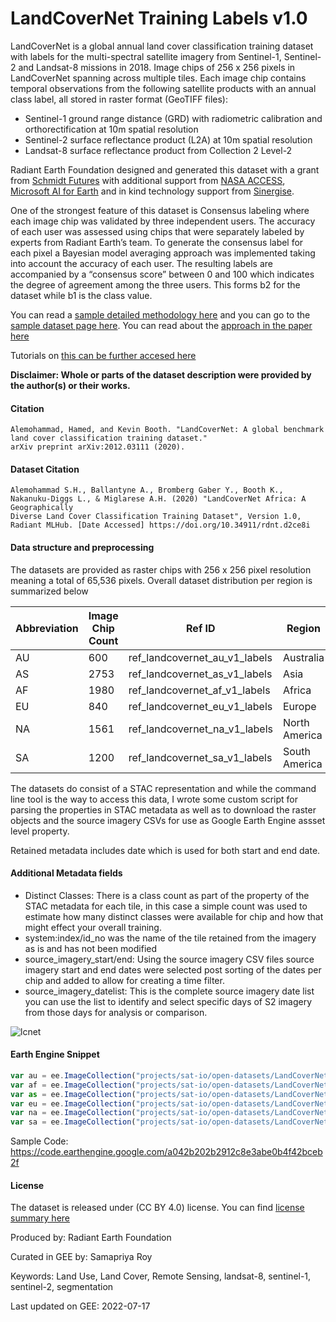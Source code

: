 # LandCoverNet Training Labels v1.0

LandCoverNet is a global annual land cover classification training dataset with labels for the multi-spectral satellite imagery from Sentinel-1, Sentinel-2 and Landsat-8 missions in 2018. Image chips of 256 x 256 pixels in LandCoverNet spanning across multiple tiles. Each image chip contains temporal observations from the following satellite products with an annual class label, all stored in raster format (GeoTIFF files):

* Sentinel-1 ground range distance (GRD) with radiometric calibration and orthorectification at 10m spatial resolution
* Sentinel-2 surface reflectance product (L2A) at 10m spatial resolution
* Landsat-8 surface reflectance product from Collection 2 Level-2

Radiant Earth Foundation designed and generated this dataset with a grant from [Schmidt Futures](https://schmidtfutures.com/) with additional support from [NASA ACCESS](https://earthdata.nasa.gov/esds/competitive-programs/access/radiant-mlhub), [Microsoft AI for Earth](https://www.microsoft.com/en-us/ai/ai-for-earth) and in kind technology support from [Sinergise](https://www.sinergise.com/).

One of the strongest feature of this dataset is Consensus labeling where each image chip was validated by three independent users. The accuracy of each user was assessed using chips that were separately labeled by experts from Radiant Earth’s team. To generate the consensus label for each pixel a Bayesian model averaging approach was implemented taking into account the accuracy of each user. The resulting labels are accompanied by a “consensus score” between 0 and 100 which indicates the degree of agreement among the three users. This forms b2 for the dataset while b1 is the class value.

You can read a [sample detailed methodology here](https://radiantearth.blob.core.windows.net/mlhub/landcovernet_af/Documentation.pdf) and you can go to the [sample dataset page here](https://mlhub.earth/data/ref_landcovernet_af_v1). You can read about the [approach in the paper here](https://arxiv.org/abs/2012.03111)

Tutorials on [this can be further accesed here](https://nbviewer.org/github/radiantearth/mlhub-tutorials/blob/main/notebooks/radiant-mlhub-landcovernet.ipynb)

**Disclaimer: Whole or parts of the dataset description were provided by the author(s) or their works.**

#### Citation

```
Alemohammad, Hamed, and Kevin Booth. "LandCoverNet: A global benchmark land cover classification training dataset."
arXiv preprint arXiv:2012.03111 (2020).
```

#### Dataset Citation

```
Alemohammad S.H., Ballantyne A., Bromberg Gaber Y., Booth K., Nakanuku-Diggs L., & Miglarese A.H. (2020) "LandCoverNet Africa: A Geographically
Diverse Land Cover Classification Training Dataset", Version 1.0, Radiant MLHub. [Date Accessed] https://doi.org/10.34911/rdnt.d2ce8i
```

#### Data structure and preprocessing
The datasets are provided as raster chips with 256 x 256 pixel resolution meaning a total of 65,536 pixels. Overall dataset distribution per region is summarized below

|Abbreviation|Image Chip Count|Ref ID                       |Region       |Proportion Global|
|------------|----------------|-----------------------------|-------------|-----------------|
|AU          |600             |ref_landcovernet_au_v1_labels|Australia    |6.72             |
|AS          |2753            |ref_landcovernet_as_v1_labels|Asia         |30.81            |
|AF          |1980            |ref_landcovernet_af_v1_labels|Africa       |22.16            |
|EU          |840             |ref_landcovernet_eu_v1_labels|Europe       |9.4              |
|NA          |1561            |ref_landcovernet_na_v1_labels|North America|17.47            |
|SA          |1200            |ref_landcovernet_sa_v1_labels|South America|13.43            |

The datasets do consist of a STAC representation and while the command line tool is the way to access this data, I wrote some custom script for parsing the properties in STAC metadata as well as to download the raster objects and the source imagery CSVs for use as Google Earth Engine assset level property.

Retained metadata includes date which is used for both start and end date.

#### Additional Metadata fields
* Distinct Classes: There is a class count as part of the property of the STAC metadata for each tile, in this case a simple count was used to estimate how many distinct classes were available for chip and how that might effect your overall training.
* system:index/id_no was the name of the tile retained from the imagery as is and has not been modified
* source_imagery_start/end: Using the source imagery CSV files source imagery start and end dates were selected post sorting of the dates per chip and added to allow for creating a time filter.
* source_imagery_datelist: This is the complete source imagery date list you can use the list to identify and select specific days of S2 imagery from those days for analysis or comparison.

![lcnet](https://user-images.githubusercontent.com/6677629/179384144-1e5b996b-c1b4-40b6-9801-1e0c14c78cfa.gif)

#### Earth Engine Snippet

```js
var au = ee.ImageCollection("projects/sat-io/open-datasets/LandCoverNet/LABELS/ref_landcovernet_au_v1_labels");
var af = ee.ImageCollection("projects/sat-io/open-datasets/LandCoverNet/LABELS/ref_landcovernet_af_v1_labels");
var as = ee.ImageCollection("projects/sat-io/open-datasets/LandCoverNet/LABELS/ref_landcovernet_as_v1_labels");
var eu = ee.ImageCollection("projects/sat-io/open-datasets/LandCoverNet/LABELS/ref_landcovernet_eu_v1_labels");
var na = ee.ImageCollection("projects/sat-io/open-datasets/LandCoverNet/LABELS/ref_landcovernet_na_v1_labels");
var sa = ee.ImageCollection("projects/sat-io/open-datasets/LandCoverNet/LABELS/ref_landcovernet_sa_v1_labels");
```

Sample Code: https://code.earthengine.google.com/a042b202b2912c8e3abe0b4f42bceb2f


#### License

The dataset is released under (CC BY 4.0) license. You can find [license summary here](https://spdx.org/licenses/CC-BY-4.0.html)

Produced by: Radiant Earth Foundation

Curated in GEE by: Samapriya Roy

Keywords: Land Use, Land Cover, Remote Sensing, landsat-8, sentinel-1, sentinel-2, segmentation

Last updated on GEE: 2022-07-17
